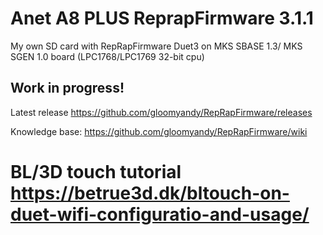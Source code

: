 # Anet A8 PLUS ReprapFirmware 3.1.1
My own SD card with RepRapFirmware Duet3 on MKS SBASE 1.3/ MKS SGEN 1.0 board (LPC1768/LPC1769 32-bit cpu)

## Work in progress! 
Latest release https://github.com/gloomyandy/RepRapFirmware/releases

Knowledge base: https://github.com/gloomyandy/RepRapFirmware/wiki


# BL/3D touch tutorial https://betrue3d.dk/bltouch-on-duet-wifi-configuratio-and-usage/ 
